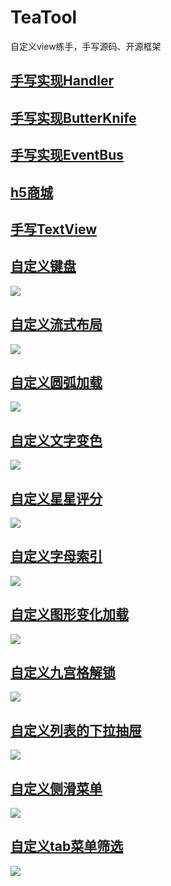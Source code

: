# TeaTool

自定义view练手，手写源码、开源框架

## [手写实现Handler](app/src/main/java/com/tea/teatool/teahandler)

## [手写实现ButterKnife](app/src/main/java/com/tea/teatool/teabutterknife)

## [手写实现EventBus](app/src/main/java/com/tea/teatool/teaeventbus)

## [h5商城](app/src/main/java/com/tea/teatool/webshop)

## [手写TextView](app/src/main/java/com/tea/teatool/teatextview)

## [自定义键盘](app/src/main/java/com/tea/teatool/keyboard)

![](https://adamright.github.io/img/1.gif)

## [自定义流式布局](app/src/main/java/com/tea/teatool/flow)

![](img/1.gif)

## [自定义圆弧加载](app/src/main/java/com/tea/teatool/arcspeed)

![](img/2.gif)

## [自定义文字变色](app/src/main/java/com/tea/teatool/cliptext)

![](img/3.gif)

## [自定义星星评分](app/src/main/java/com/tea/teatool/tearatingbar)

![](img/4.gif)

## [自定义字母索引](app/src/main/java/com/tea/teatool/letterindex)

![](img/5.gif)

## [自定义图形变化加载](app/src/main/java/com/tea/teatool/loadingshape)

![](img/6.gif)

## [自定义九宫格解锁](app/src/main/java/com/tea/teatool/mazelock)

![](img/7.gif)

## [自定义列表的下拉抽屉](app/src/main/java/com/tea/teatool/verticaldrag)

![](img/8.gif)

## [自定义侧滑菜单](app/src/main/java/com/tea/teatool/slidingmenu)

![](img/9.gif)

## [自定义tab菜单筛选](app/src/main/java/com/tea/teatool/tabmenu)

![](img/10.gif)
